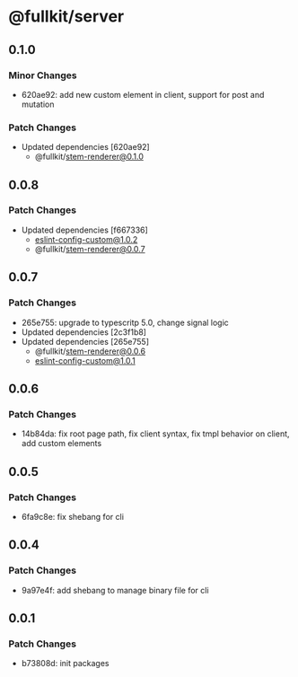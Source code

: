 # @fullkit/server

## 0.1.0

### Minor Changes

- 620ae92: add new custom element in client, support for post and mutation

### Patch Changes

- Updated dependencies [620ae92]
  - @fullkit/stem-renderer@0.1.0

## 0.0.8

### Patch Changes

- Updated dependencies [f667336]
  - eslint-config-custom@1.0.2
  - @fullkit/stem-renderer@0.0.7

## 0.0.7

### Patch Changes

- 265e755: upgrade to typescritp 5.0, change signal logic
- Updated dependencies [2c3f1b8]
- Updated dependencies [265e755]
  - @fullkit/stem-renderer@0.0.6
  - eslint-config-custom@1.0.1

## 0.0.6

### Patch Changes

- 14b84da: fix root page path, fix client syntax, fix tmpl behavior on client, add custom elements

## 0.0.5

### Patch Changes

- 6fa9c8e: fix shebang for cli

## 0.0.4

### Patch Changes

- 9a97e4f: add shebang to manage binary file for cli

## 0.0.1

### Patch Changes

- b73808d: init packages
